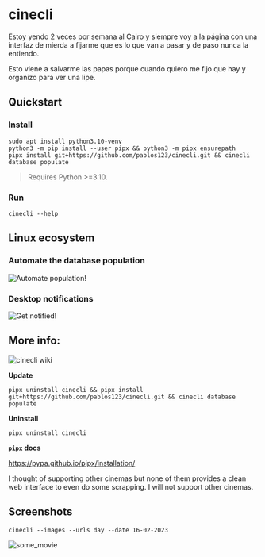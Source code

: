 # cinecli

Estoy yendo 2 veces por semana al Cairo y siempre voy a la página con una interfaz de mierda a fijarme
que es lo que van a pasar y de paso nunca la entiendo.

Esto viene a salvarme las papas porque cuando quiero me fijo que hay y organizo para ver una lipe.

## Quickstart
### Install

```terminal
sudo apt install python3.10-venv
python3 -m pip install --user pipx && python3 -m pipx ensurepath
pipx install git+https://github.com/pablos123/cinecli.git && cinecli database populate
```
> Requires Python >=3.10.

### Run
```terminal
cinecli --help
```

## Linux ecosystem
### Automate the database population
![Automate population!](https://github.com/pablos123/cinecli/wiki/Automate-population!)

### Desktop notifications
![Get notified!](https://github.com/pablos123/cinecli/wiki/Get-notified!)

## More info:
![cinecli wiki](https://github.com/pablos123/cinecli/wiki)

**Update**
```terminal
pipx uninstall cinecli && pipx install git+https://github.com/pablos123/cinecli.git && cinecli database populate
```

**Uninstall**
```terminal
pipx uninstall cinecli
```

**`pipx` docs**

https://pypa.github.io/pipx/installation/

I thought of supporting other cinemas but none of them provides a clean web interface to even do some scrapping. I will not support other cinemas.

## Screenshots
```terminal
cinecli --images --urls day --date 16-02-2023
```
![some_movie](https://user-images.githubusercontent.com/52180403/219253983-7aac2088-0e9f-4818-9818-b5cbcdad3a0d.png)
